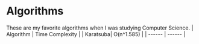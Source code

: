 # Algorithms
These are my favorite algorithms when I was studying Computer Science.
| Algorithm | Time Complexity |
| Karatsuba| O(n^1.585) |
| ------ | ------ |

